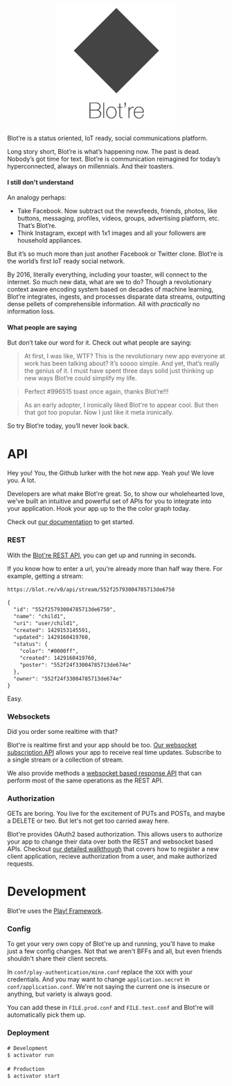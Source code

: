 <div align="center">
    <a href="https://blot.re">
        <img src="documentation/readme-logo.png" width="280" alt="Blot're" />
    </a>
</div>

Blot’re is a status oriented, IoT ready, social communications platform.

Long story short, Blot’re is what’s happening now. The past is dead. Nobody’s got time for text. Blot’re is communication reimagined for today’s hyperconnected, always on millennials. And their toasters.

#### I still don't understand
An analogy perhaps:

* Take Facebook. Now subtract out the newsfeeds, friends, photos, like buttons, messaging, profiles, videos, groups, advertising platform, etc. That’s Blot’re.
* Think Instagram, except with 1x1 images and all your followers are household appliances.

But it’s so much more than just another Facebook or Twitter clone. Blot’re is the world’s first IoT ready social network.

By 2016, literally everything, including your toaster, will connect to the internet. So much new data, what are we to do? Though a revolutionary context aware encoding system based on decades of machine learning, Blot’re integrates, ingests, and processes disparate data streams, outputting dense pellets of comprehensible information. All with *practically* no information loss.

#### What people are saying
But don’t take our word for it. Check out what people are saying:

> At first, I was like, WTF? This is the revolutionary new app everyone at work has been talking about? It’s soooo simple. And yet, that’s really the genius of it. I must have spent three days solid just thinking up new ways Blot’re could simplify my life.
 
> Perfect #996515 toast once again, thanks Blot’re!!!
 
> As an early adopter, I ironically liked Blot're to appear cool. But then that got too popular. Now I just like it meta ironically.


So try Blot’re today, you’ll never look back.


# API
Hey you! You, the Github lurker with the hot new app. Yeah you! We love you. A lot.

Developers are what make Blot're great. So, to show our wholehearted love, we've built an intuitive and powerful set of APIs for you to integrate into your application. Hook your app up to the the color graph today.

Check out [our documentation](develop) to get started.

### REST
With the [Blot're REST API][REST], you can get up and running in seconds.

If you know how to enter a url, you're already more than half way there. For example, getting a stream:

```
https://blot.re/v0/api/stream/552f25793004785713de6750
```

```
{
  "id": "552f25793004785713de6750",
  "name": "child1",
  "uri": "user/child1",
  "created": 1429153145591,
  "updated": 1429160419760,
  "status": {
    "color": "#0000ff",
    "created": 1429160419760,
    "poster": "552f24f33004785713de674e"
  },
  "owner": "552f24f33004785713de674e"
}
```

Easy.


### Websockets
Did you order some realtime with that?

Blot're is realtime first and your app should be too. [Our websocket subscription API](https://github.com/mattbierner/blotre/wiki/subscriptions) allows your app to receive  real time updates. Subscribe to a single stream or a collection of stream.

We also provide methods a [websocket based response API](https://github.com/mattbierner/blotre/wiki/Web-Socket-Response-API) that can perform most of the same operations as the REST API.


### Authorization
GETs are boring. You live for the excitement of PUTs and POSTs, and maybe a DELETE or two. But let's not get too carried away here.

Blot're provides OAuth2 based authorization. This allows users to authorize your app to change their data over both the REST and websocket based APIs. Checkout [our detailed walkthough](https://github.com/mattbierner/blotre/wiki/Authorization) that covers how to register a new client application, recieve authorization from a user, and make authorized requests.


# Development
Blot're  uses the [Play! Framework][play].

### Config
To get your very own copy of Blot're up and running, you'll have to make just a few config changes. Not that we aren't BFFs and all, but even friends shouldn't share their client secrets.

In `conf/play-authentication/mine.conf` replace the `XXX` with your credentials. And you may want to change `application.secret` in `conf/application.conf`. We're not saying the current one is insecure or anything, but variety is always good.

You can add these in `FILE.prod.conf` and `FILE.test.conf` and Blot're will automatically pick them up.

### Deployment

```
# Development
$ activator run

# Production
$ activator start
```




[play]: https://www.playframework.com

[develop]: https://github.com/mattbierner/blotre/wiki
[rest]: https://github.com/mattbierner/blotre/wiki/REST
